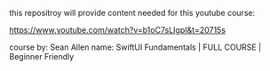 this repositroy will provide content needed for this youtube course:

https://www.youtube.com/watch?v=b1oC7sLIgpI&t=20715s

course by: Sean Allen
name: SwiftUI Fundamentals | FULL COURSE | Beginner Friendly
